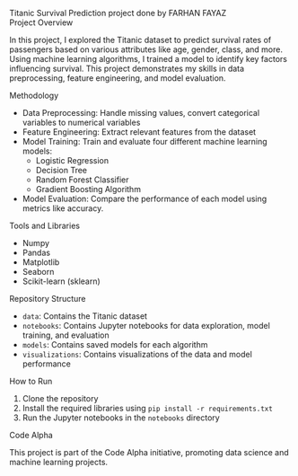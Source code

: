 Titanic Survival Prediction
project done by FARHAN FAYAZ   
Project Overview

In this project, I explored the Titanic dataset to predict survival rates of passengers based on various attributes like age, gender, class, and more. Using machine learning algorithms, I trained a model to identify key factors influencing survival. This project demonstrates my skills in data preprocessing, feature engineering, and model evaluation.

Methodology

- Data Preprocessing: Handle missing values, convert categorical variables to numerical variables
- Feature Engineering: Extract relevant features from the dataset
- Model Training: Train and evaluate four different machine learning models:
    - Logistic Regression
    - Decision Tree
    - Random Forest Classifier
    - Gradient Boosting Algorithm
- Model Evaluation: Compare the performance of each model using metrics like accuracy.

Tools and Libraries

- Numpy
- Pandas
- Matplotlib
- Seaborn
- Scikit-learn (sklearn)

Repository Structure

- `data`: Contains the Titanic dataset
- `notebooks`: Contains Jupyter notebooks for data exploration, model training, and evaluation
- `models`: Contains saved models for each algorithm
- `visualizations`: Contains visualizations of the data and model performance

How to Run

1. Clone the repository
2. Install the required libraries using `pip install -r requirements.txt`
3. Run the Jupyter notebooks in the `notebooks` directory

Code Alpha

This project is part of the Code Alpha initiative, promoting data science and machine learning projects.
